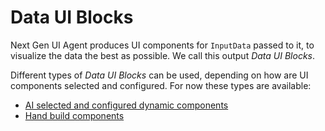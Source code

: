 # Data UI Blocks

Next Gen UI Agent produces UI components for `InputData` passed to it, to visualize the data the best as possible. We call this output *Data UI Blocks*.

Different types of *Data UI Blocks* can be used, depending on how are UI components selected and configured. For now these types are available:

* [AI selected and configured dynamic components](dynamic_components.md)
* [Hand build components](hand_build_components.md)

